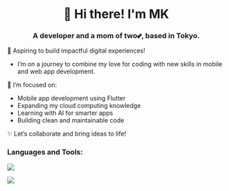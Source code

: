 <h1 align="center">👋 Hi there! I'm MK</h1>
<h3 align="center">A developer and a mom of two💕, based in Tokyo.</h3>

🚀 Aspiring to build impactful digital experiences!
- I’m on a journey to combine my love for coding with new skills in mobile and web app development.

🌱 I’m focused on:
- Mobile app development using Flutter
- Expanding my cloud computing knowledge
- Learning with AI for smarter apps
- Building clean and maintainable code

✨ Let’s collaborate and bring ideas to life!

<h3 align="left">Languages and Tools:</h3>
<p align="left">
 <img src="https://skillicons.dev/icons?i=html,css,js,react,nextjs,tailwind,java,flutter" />
</p>
<p align="left">
 <img src="https://skillicons.dev/icons?i=php,firebase,ps,ai,figma" />
</p>
